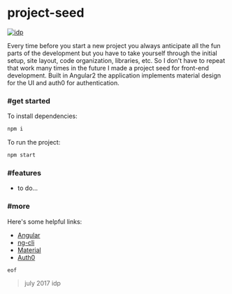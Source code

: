 # project-seed

[![idp](https://media.giphy.com/media/DgLsbUL7SG3kI/giphy.gif)](http://igordepaula.com)

Every time before you start a new project you always anticipate all the fun parts of the development but you have to take yourself through the initial setup, site layout, code organization, libraries, etc. So I don't have to repeat that work many times in the future I made a project seed for front-end development. Built in Angular2 the application implements material design for the UI and auth0 for authentication.

### #get started

To install dependencies:
```sh
npm i
```
To run the project:
```sh
npm start
```

### #features

  - to do...

### #more

Here's some helpful links:

  - [Angular](https://angular.io)
  - [ng-cli](https://cli.angular.io)
  - [Material](https://material.angular.io)
  - [Auth0](https://auth0.com)

`eof`
> july 2017
> idp
